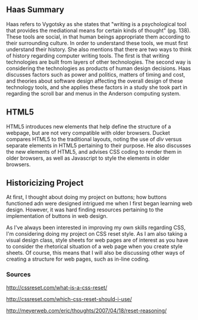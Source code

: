 ## Haas Summary

Haas refers to Vygotsky as she states that "writing is a psychological tool that provides the mediational means for certain kinds of thought" (pg. 138). These tools are social, in that human beings appropriate them according to their surrounding culture. In order to understand these tools, we must first understand their history. She also mentions that there are two ways to think of history regarding computer writing tools. The first is that writing technologies are built from layers of other technologies. The second way is considering the technologies as products of human design decisions. Haas discusses factors such as power and politics, matters of timing and cost, and theories about software design affecting the overall design of these technology tools, and she applies these factors in a study she took part in regarding the scroll bar and menus in the Anderson computing system. 

## HTML5

HTML5 introduces new elements that help define the structure of a webpage, but are not very compatible with older browsers. Ducket compares HTML5 to the traditional layouts, noting the use of _div_ versus separate elements in HTML5 pertaining to their purpose. He also discusses the new elements of HTML5, and advises CSS coding to render them in older browsers, as well as Javascript to style the elements in older browsers.

## Historicizing Project

At first, I thought about doing my project on buttons; how buttons functioned adn were designed intrigued me when I first began learning web design. However, it was hard finding resources pertaining to the implementation of buttons in web design. 

As I've always been interested in improving my own skills regarding CSS, I'm considering doing my project on CSS reset style. As I am also taking a visual design class, style sheets for web pages are of interest as you have to consider the rhetorical situation of a web page when you create style sheets. Of course, this means that I will also be discussing other ways of creating a structure for web pages, such as in-line coding. 

### Sources

http://cssreset.com/what-is-a-css-reset/

http://cssreset.com/which-css-reset-should-i-use/

http://meyerweb.com/eric/thoughts/2007/04/18/reset-reasoning/
